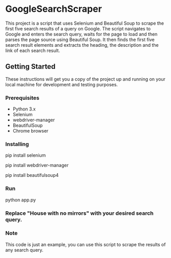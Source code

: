 # GoogleSearchScraper
This project is a script that uses Selenium and Beautiful Soup to scrape the first five search results of a query on Google. The script navigates to Google and enters the search query, waits for the page to load and then parses the page source using Beautiful Soup. It then finds the first five search result elements and extracts the heading, the description and the link of each search result.

## Getting Started

These instructions will get you a copy of the project up and running on your local machine for development and testing purposes.

### Prerequisites
- Python 3.x
- Selenium
- webdriver-manager
- BeautifulSoup
- Chrome browser

### Installing
pip install selenium

pip install webdriver-manager

pip install beautifulsoup4

### Run
python app.py

### Replace "House with no mirrors" with your desired search query.

### Note
This code is just an example, you can use this script to scrape the results of any search query.

